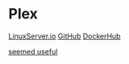 # Plex

[LinuxServer.io](https://docs.linuxserver.io/images/docker-plex/)
[GitHub]()
[DockerHub](https://hub.docker.com/r/linuxserver/plex)

[seemed useful](https://abowden.hashnode.dev/setting-up-traefik-with-ssl-certificates-for-a-homelab)